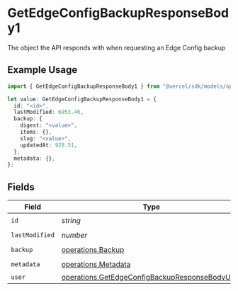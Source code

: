 # GetEdgeConfigBackupResponseBody1

The object the API responds with when requesting an Edge Config backup

## Example Usage

```typescript
import { GetEdgeConfigBackupResponseBody1 } from "@vercel/sdk/models/operations/getedgeconfigbackup.js";

let value: GetEdgeConfigBackupResponseBody1 = {
  id: "<id>",
  lastModified: 6953.46,
  backup: {
    digest: "<value>",
    items: {},
    slug: "<value>",
    updatedAt: 928.51,
  },
  metadata: {},
};
```

## Fields

| Field                                                                                                            | Type                                                                                                             | Required                                                                                                         | Description                                                                                                      |
| ---------------------------------------------------------------------------------------------------------------- | ---------------------------------------------------------------------------------------------------------------- | ---------------------------------------------------------------------------------------------------------------- | ---------------------------------------------------------------------------------------------------------------- |
| `id`                                                                                                             | *string*                                                                                                         | :heavy_check_mark:                                                                                               | N/A                                                                                                              |
| `lastModified`                                                                                                   | *number*                                                                                                         | :heavy_check_mark:                                                                                               | N/A                                                                                                              |
| `backup`                                                                                                         | [operations.Backup](../../models/operations/backup.md)                                                           | :heavy_check_mark:                                                                                               | N/A                                                                                                              |
| `metadata`                                                                                                       | [operations.Metadata](../../models/operations/metadata.md)                                                       | :heavy_check_mark:                                                                                               | N/A                                                                                                              |
| `user`                                                                                                           | [operations.GetEdgeConfigBackupResponseBodyUser](../../models/operations/getedgeconfigbackupresponsebodyuser.md) | :heavy_minus_sign:                                                                                               | N/A                                                                                                              |